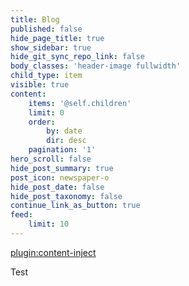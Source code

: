 ```yaml
---
title: Blog
published: false
hide_page_title: true
show_sidebar: true
hide_git_sync_repo_link: false
body_classes: 'header-image fullwidth'
child_type: item
visible: true
content:
    items: '@self.children'
    limit: 0
    order:
        by: date
        dir: desc
    pagination: '1'
hero_scroll: false
hide_post_summary: true
post_icon: newspaper-o
hide_post_date: false
hide_post_taxonomy: false
continue_link_as_button: true
feed:
    limit: 10
---
```


[plugin:content-inject](_important-reminders)

Test